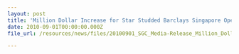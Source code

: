 ```yaml
---
layout: post
title: 'Million Dollar Increase for Star Studded Barclays Singapore Open'
date: 2010-09-01T00:00:00.000Z
file_url: /resources/news/files/20100901_SGC_Media-Release_Million_Dollar_Increase_for_Star_Studded_Barclays_Singapore_Open.pdf

---
```


